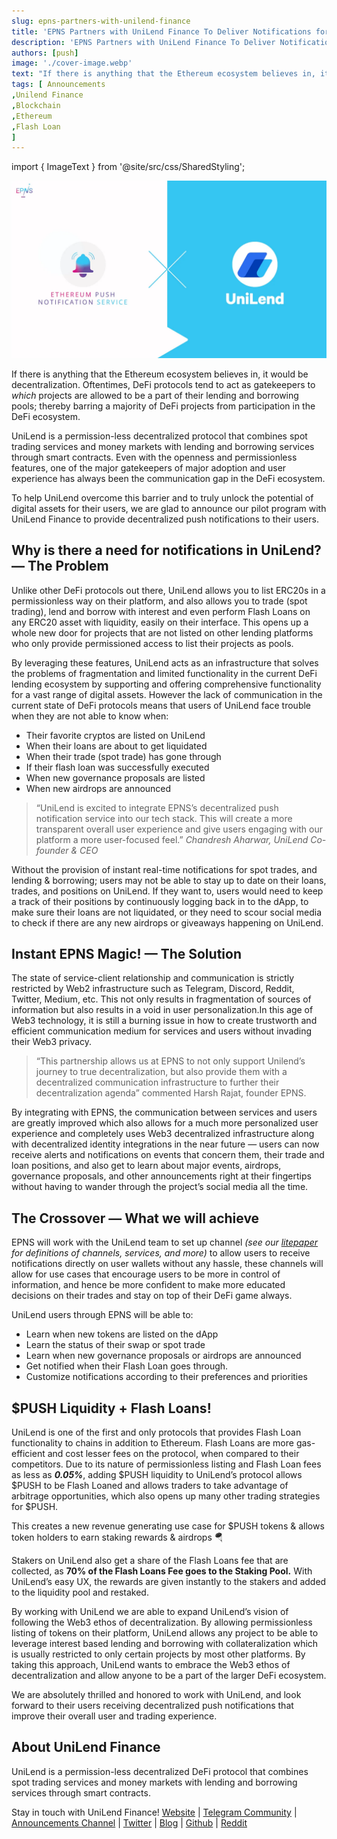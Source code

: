 ```yaml
---
slug: epns-partners-with-unilend-finance
title: 'EPNS Partners with UniLend Finance To Deliver Notifications for Permissionless Money Markets'
description: 'EPNS Partners with UniLend Finance To Deliver Notifications for Permissionless Money Markets'
authors: [push]
image: './cover-image.webp'
text: "If there is anything that the Ethereum ecosystem believes in, it would be decentralization. Oftentimes, DeFi protocols tend to act as gatekeepers to which projects are allowed to be a part of their lending and borrowing pools; thereby barring a majority of DeFi projects from participation in the DeFi ecosystem."
tags: [ Announcements
,Unilend Finance
,Blockchain
,Ethereum
,Flash Loan
]
---
```

import { ImageText } from '@site/src/css/SharedStyling';

![Cover Image of EPNS Partners with UniLend Finance To Deliver Notifications for Permissionless Money Markets](./cover-image.webp)

<!--truncate-->

If there is anything that the Ethereum ecosystem believes in, it would be decentralization. Oftentimes, DeFi protocols tend to act as gatekeepers to _which_ projects are allowed to be a part of their lending and borrowing pools; thereby barring a majority of DeFi projects from participation in the DeFi ecosystem.

UniLend is a permission-less decentralized protocol that combines spot trading services and money markets with lending and borrowing services through smart contracts. Even with the openness and permissionless features, one of the major gatekeepers of major adoption and user experience has always been the communication gap in the DeFi ecosystem.

To help UniLend overcome this barrier and to truly unlock the potential of digital assets for their users, we are glad to announce our pilot program with UniLend Finance to provide decentralized push notifications to their users.

**Why is there a need for notifications in UniLend? — The Problem**
-------------------------------------------------------------------

Unlike other DeFi protocols out there, UniLend allows you to list ERC20s in a permissionless way on their platform, and also allows you to trade (spot trading), lend and borrow with interest and even perform Flash Loans on any ERC20 asset with liquidity, easily on their interface. This opens up a whole new door for projects that are not listed on other lending platforms who only provide permissioned access to list their projects as pools.

By leveraging these features, UniLend acts as an infrastructure that solves the problems of fragmentation and limited functionality in the current DeFi lending ecosystem by supporting and offering comprehensive functionality for a vast range of digital assets. However the lack of communication in the current state of DeFi protocols means that users of UniLend face trouble when they are not able to know when:

*   Their favorite cryptos are listed on UniLend
*   When their loans are about to get liquidated
*   When their trade (spot trade) has gone through
*   If their flash loan was successfully executed
*   When new governance proposals are listed
*   When new airdrops are announced

> “UniLend is excited to integrate EPNS’s decentralized push notification service into our tech stack. This will create a more transparent overall user experience and give users engaging with our platform a more user-focused feel.” _Chandresh Aharwar, UniLend Co-founder & CEO_

Without the provision of instant real-time notifications for spot trades, and lending & borrowing; users may not be able to stay up to date on their loans, trades, and positions on UniLend. If they want to, users would need to keep a track of their positions by continuously logging back in to the dApp, to make sure their loans are not liquidated, or they need to scour social media to check if there are any new airdrops or giveaways happening on UniLend.

**Instant EPNS Magic! — The Solution**
--------------------------------------

The state of service-client relationship and communication is strictly restricted by Web2 infrastructure such as Telegram, Discord, Reddit, Twitter, Medium, etc. This not only results in fragmentation of sources of information but also results in a void in user personalization.In this age of Web3 technology, it is still a burning issue in how to create trustworth and efficient communication medium for services and users without invading their Web3 privacy.

> “This partnership allows us at EPNS to not only support Unilend’s journey to true decentralization, but also provide them with a decentralized communication infrastructure to further their decentralization agenda” commented Harsh Rajat, founder EPNS.

By integrating with EPNS, the communication between services and users are greatly improved which also allows for a much more personalized user experience and completely uses Web3 decentralized infrastructure along with decentralized identity integrations in the near future — users can now receive alerts and notifications on events that concern them, their trade and loan positions, and also get to learn about major events, airdrops, governance proposals, and other announcements right at their fingertips without having to wander through the project’s social media all the time.

**The Crossover — What we will achieve**
----------------------------------------

EPNS will work with the UniLend team to set up channel _(see our_ [_litepaper_](https://github.com/push-protocol/push-website/epns-whitepaper/blob/master/Ethereum%20Push%20Notification%20Service%20Litepaper.pdf) _for definitions of channels, services, and more)_ to allow users to receive notifications directly on user wallets without any hassle, these channels will allow for use cases that encourage users to be more in control of information, and hence be more confident to make more educated decisions on their trades and stay on top of their DeFi game always.

UniLend users through EPNS will be able to:

*   Learn when new tokens are listed on the dApp
*   Learn the status of their swap or spot trade
*   Learn when new governance proposals or airdrops are announced
*   Get notified when their Flash Loan goes through.
*   Customize notifications according to their preferences and priorities

**$PUSH Liquidity + Flash Loans!**
----------------------------------

UniLend is one of the first and only protocols that provides Flash Loan functionality to chains in addition to Ethereum. Flash Loans are more gas-efficient and cost lesser fees on the protocol, when compared to their competitors. Due to its nature of permissionless listing and Flash Loan fees as less as **_0.05%_**, adding $PUSH liquidity to UniLend’s protocol allows $PUSH to be Flash Loaned and allows traders to take advantage of arbitrage opportunities, which also opens up many other trading strategies for $PUSH.

This creates a new revenue generating use case for $PUSH tokens & allows token holders to earn staking rewards & airdrops 🪂

Stakers on UniLend also get a share of the Flash Loans fee that are collected, as **70% of the Flash Loans Fee goes to the Staking Pool.** With UniLend’s easy UX, the rewards are given instantly to the stakers and added to the liquidity pool and restaked.

By working with UniLend we are able to expand UniLend’s vision of following the Web3 ethos of decentralization. By allowing permissionless listing of tokens on their platform, UniLend allows any project to be able to leverage interest based lending and borrowing with collateralization which is usually restricted to only certain projects by most other platforms. By taking this approach, UniLend wants to embrace the Web3 ethos of decentralization and allow anyone to be a part of the larger DeFi ecosystem.

We are absolutely thrilled and honored to work with UniLend, and look forward to their users receiving decentralized push notifications that improve their overall user and trading experience.

**About UniLend Finance**
-------------------------

UniLend is a permission-less decentralized DeFi protocol that combines spot trading services and money markets with lending and borrowing services through smart contracts.

Stay in touch with UniLend Finance! [Website](https://unilend.finance/) | [Telegram Community](https://t.me/UniLendFinance) | [Announcements Channel](https://t.me/UniLendAnnouncement) | [Twitter](https://twitter.com/UniLend_Finance) | [Blog](https://medium.com/@UniLend) | [Github](https://github.com/UniLend) | [Reddit](https://www.reddit.com/r/UniLend/)
